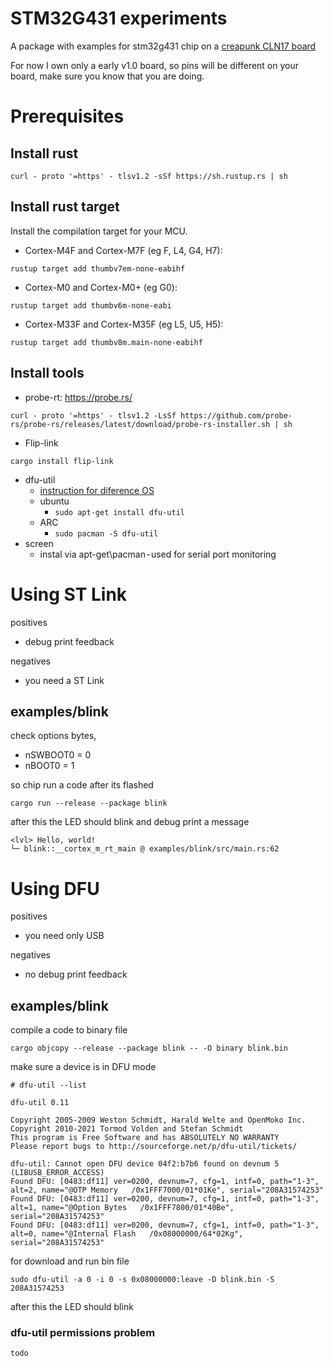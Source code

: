 # STM32G431 experiments

A package with examples for stm32g431 chip on a [creapunk CLN17 board](https://creapunk.com/)

For now I own only a early v1.0 board, so pins will be different on your board, make sure you know that you are doing.

# Prerequisites

## Install rust 

```
curl - proto '=https' - tlsv1.2 -sSf https://sh.rustup.rs | sh
```

## Install rust target 

Install the compilation target for your MCU.

- Cortex-M4F and Cortex-M7F (eg F, L4, G4, H7):
```
rustup target add thumbv7em-none-eabihf
```

- Cortex-M0 and Cortex-M0+ (eg G0):
```
rustup target add thumbv6m-none-eabi
```

- Cortex-M33F and Cortex-M35F (eg L5, U5, H5):

```
rustup target add thumbv8m.main-none-eabihf
```

## Install tools

- probe-rt: https://probe.rs/

```
curl - proto '=https' - tlsv1.2 -LsSf https://github.com/probe-rs/probe-rs/releases/latest/download/probe-rs-installer.sh | sh
```

- Flip-link
```
cargo install flip-link
```

- dfu-util
  - [instruction for diference OS](https://github.com/redbear/Duo/blob/master/docs/dfu-util_installation_guide.md)
  - ubuntu
    - ```sudo apt-get install dfu-util```
  - ARC
    - ```sudo pacman -S dfu-util```
- screen
  - instal via apt-get\pacman - used for serial port monitoring

# Using ST Link

positives

* debug print feedback

negatives

* you need a ST Link

## examples/blink

check options bytes, 

- nSWBOOT0 = 0
- nBOOT0 = 1

so chip run a code after its flashed

```
cargo run --release --package blink
```

after this the LED should blink and debug print a message

```
<lvl> Hello, world!
└─ blink::__cortex_m_rt_main @ examples/blink/src/main.rs:62
```

# Using DFU

positives

* you need only USB

negatives

* no debug print feedback

## examples/blink

compile a code to binary file
```
cargo objcopy --release --package blink -- -O binary blink.bin
```

make sure a device is in DFU mode

```
# dfu-util --list

dfu-util 0.11

Copyright 2005-2009 Weston Schmidt, Harald Welte and OpenMoko Inc.
Copyright 2010-2021 Tormod Volden and Stefan Schmidt
This program is Free Software and has ABSOLUTELY NO WARRANTY
Please report bugs to http://sourceforge.net/p/dfu-util/tickets/

dfu-util: Cannot open DFU device 04f2:b7b6 found on devnum 5 (LIBUSB_ERROR_ACCESS)
Found DFU: [0483:df11] ver=0200, devnum=7, cfg=1, intf=0, path="1-3", alt=2, name="@OTP Memory   /0x1FFF7000/01*01Ke", serial="208A31574253"
Found DFU: [0483:df11] ver=0200, devnum=7, cfg=1, intf=0, path="1-3", alt=1, name="@Option Bytes   /0x1FFF7800/01*40Be", serial="208A31574253"
Found DFU: [0483:df11] ver=0200, devnum=7, cfg=1, intf=0, path="1-3", alt=0, name="@Internal Flash   /0x08000000/64*02Kg", serial="208A31574253"
```

for download and run bin file
```
sudo dfu-util -a 0 -i 0 -s 0x08000000:leave -D blink.bin -S 208A31574253
```

after this the LED should blink

### dfu-util permissions problem

```
todo
```